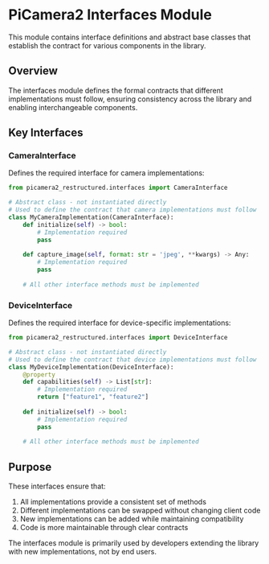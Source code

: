 # PiCamera2 Interfaces Module

This module contains interface definitions and abstract base classes that establish the contract for various components in the library.

## Overview

The interfaces module defines the formal contracts that different implementations must follow, ensuring consistency across the library and enabling interchangeable components.

## Key Interfaces

### CameraInterface

Defines the required interface for camera implementations:

```python
from picamera2_restructured.interfaces import CameraInterface

# Abstract class - not instantiated directly
# Used to define the contract that camera implementations must follow
class MyCameraImplementation(CameraInterface):
    def initialize(self) -> bool:
        # Implementation required
        pass
    
    def capture_image(self, format: str = 'jpeg', **kwargs) -> Any:
        # Implementation required
        pass
    
    # All other interface methods must be implemented
```

### DeviceInterface

Defines the required interface for device-specific implementations:

```python
from picamera2_restructured.interfaces import DeviceInterface

# Abstract class - not instantiated directly
# Used to define the contract that device implementations must follow
class MyDeviceImplementation(DeviceInterface):
    @property
    def capabilities(self) -> List[str]:
        # Implementation required
        return ["feature1", "feature2"]
    
    def initialize(self) -> bool:
        # Implementation required
        pass
    
    # All other interface methods must be implemented
```

## Purpose

These interfaces ensure that:

1. All implementations provide a consistent set of methods
2. Different implementations can be swapped without changing client code
3. New implementations can be added while maintaining compatibility
4. Code is more maintainable through clear contracts

The interfaces module is primarily used by developers extending the library with new implementations, not by end users.
